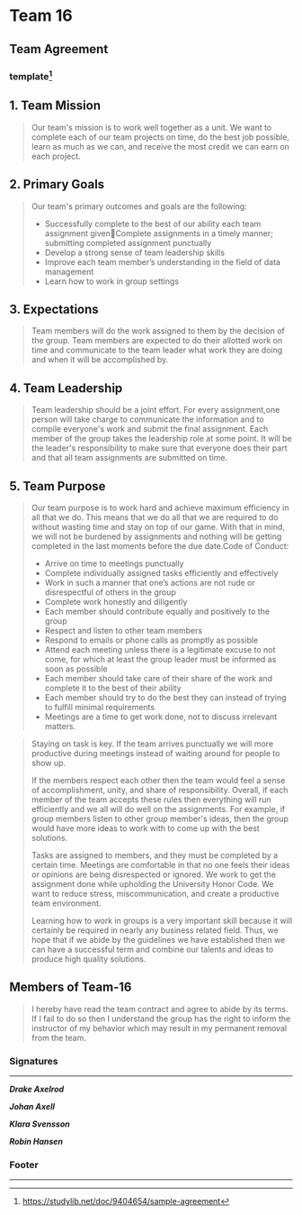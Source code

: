 # Team 16

## Team Agreement

### template[^1]

## 1. Team Mission

> Our team's mission is to work well together as a unit. We want to complete each of our team projects on time, do the best job possible, learn as much as we can, and receive the most credit we can earn on each project.

## 2. Primary Goals

> Our team's primary outcomes and goals are the following:
>
> - Successfully complete to the best of our ability each team assignment givenComplete assignments in a timely manner; submitting completed assignment punctually
> - Develop a strong sense of team leadership skills
> - Improve each team member’s understanding in the field of data management
> - Learn how to work in group settings

## 3. Expectations

> Team members will do the work assigned to them by the decision of the group. Team members are expected to do their allotted work on time and communicate to the team leader what work they are doing and when it will be accomplished by.

## 4. Team Leadership

> Team leadership should be a joint effort. For every assignment,one person will take charge to communicate the information and to compile everyone's work and submit the final assignment. Each member of the group takes the leadership role at some point. It will be the leader's responsibility to make sure that everyone does their part and that all team assignments are submitted on time.

## 5. Team Purpose

> Our team purpose is to work hard and achieve maximum efficiency in all that we do. This means that we do all that we are required to do without wasting time and stay on top of our game. With that in mind, we will not be burdened by assignments and nothing will be getting completed in the last moments before the due date.Code of Conduct:
>
>- Arrive on time to meetings punctually
>- Complete individually assigned tasks efficiently and effectively
>- Work in such a manner that one’s actions are not rude or disrespectful of others in the group
>- Complete work honestly and diligently
>- Each member should contribute equally and positively to the group
>- Respect and listen to other team members
>- Respond to emails or phone calls as promptly as possible
>- Attend each meeting unless there is a legitimate excuse to not come, for which at least the group leader must be informed as soon as possible
>- Each member should take care of their share of the work and complete it to the best of their ability
>- Each member should try to do the best they can instead of trying to fulfill minimal requirements
>- Meetings are a time to get work done, not to discuss irrelevant matters.

> Staying on task is key. If the team arrives punctually we will more productive during meetings instead of waiting around for people to show up.
>
> If the members respect each other then the team would feel a sense of accomplishment, unity, and share of responsibility. Overall, if each member of the team accepts these rules then everything will run efficiently and we all will do well on the assignments. For example, if group members listen to other group member's ideas, then the group would have more ideas to work with to come up with the best solutions.
>
> Tasks are assigned to members, and they must be completed by a certain time. Meetings are comfortable in that no one feels their ideas or opinions are being disrespected or ignored. We work to get the assignment done while upholding the University Honor Code. We want to reduce stress, miscommunication, and create a productive team environment.
>
> Learning how to work in groups is a very important skill because it will certainly be required in nearly any business related field. Thus, we hope that if we abide by the guidelines we have established then we can have a successful term and combine our talents and ideas to produce high quality solutions.

## Members of Team-16

> I hereby have read the team contract and agree to abide by its terms. If I fail to do so then I understand the group has the right to inform the instructor of my behavior which may result in my permanent removal from the team.

### Signatures

---

***Drake Axelrod***

***Johan Axell***

***Klara Svensson***

***Robin Hansen***

### Footer
---

[^1]: https://studylib.net/doc/9404654/sample-agreement
